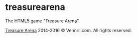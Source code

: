 # treasurearena
The HTML5 game "Treasure Arena"

[Treasure Arena](http://play.treasurearena.com/)
2014-2016 © Vennril.com. All rights reserved.
